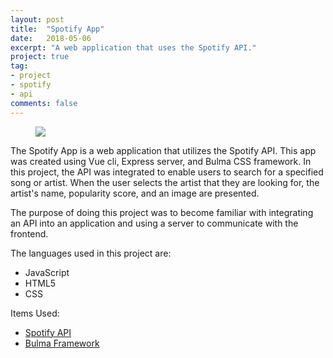 ```yaml
---
layout: post
title:  "Spotify App"
date:   2018-05-06
excerpt: "A web application that uses the Spotify API."
project: true
tag:
- project
- spotify
- api
comments: false
---
```

<figure>
    <a href="https://farm5.staticflickr.com/4803/45694621012_581dced7ff_b.jpg"><img src="https://farm5.staticflickr.com/4803/45694621012_581dced7ff_b.jpg"></a>   
</figure>

The Spotify App is a web application that utilizes the Spotify API. This app was created using Vue cli, Express server, and Bulma CSS framework. In this project, the API was integrated to enable users to search for a specified song or artist. When the user selects the artist that they are looking for, the artist's name, popularity score, and an image are presented. 

The purpose of doing this project was to become familiar with integrating an API into an application and using a server to communicate with the frontend.

The languages used in this project are:
* JavaScript
* HTML5
* CSS

Items Used:
* [Spotify API](https://developer.spotify.com/documentation/web-api/)
* [Bulma Framework](https://bulma.io)
